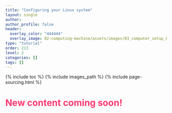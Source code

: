 ```yaml
---
title: "Configuring your Linux system"
layout: single
author:
author_profile: false
header:
  overlay_color: "444444"
  overlay_image: 02-computing-machine/assets/images/03_computer_setup_banner.png
type: "tutorial"
order: 213
level: 2
categories: []
tags: []
---
```


{% include toc %}
{% include images_path %}
{% include page-sourcing.html %}


# <span style="color: #ff3870;">New content coming soon!</span>

